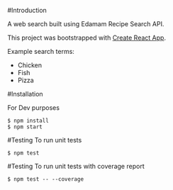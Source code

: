 #Introduction

A web search built using Edamam Recipe Search API.

This project was bootstrapped with [Create React App](https://github.com/facebookincubator/create-react-app).

Example search terms:
* Chicken
* Fish
* Pizza

#Installation

For Dev purposes
```
$ npm install
$ npm start
```
#Testing
To run unit tests
```
$ npm test
```

#Testing
To run unit tests with coverage report
```
$ npm test -- --coverage
```
